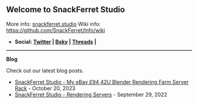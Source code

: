 <h2>Welcome to SnackFerret Studio</h2>

More info: <a href="https://snackferret.studio">snackferret.studio</a>
Wiki info: <a href="https://github.com/SnackFerret/Info/wiki">https://github.com/SnackFerret/Info/wiki</a>

* <b>Social: <a href="https://twitter.com/SnackFerret">Twitter</a> | <a href="https://bsky.app/profile/snackferret.studio">Bsky</a> | <a href="https://www.threads.net/@snackferret">Threads</a> | </b>

<hr style="border: none; border-top: 1px solid grey;">

<b>Blog</b>

Check out our latest blog posts.

<ul>
  <li><a href="https://blog.snackferret.studio/2023/08/my-ebay-42u-blender-rendering-server-rack.html">SnackFerret Studio - My eBay £94 42U Blender Rendering Farm Server Rack</a> - October 20, 2023</li>
  <li><a href="https://blog.snackferret.studio/2022/09/rendering-servers.html">SnackFerret Studio - Rendering Servers</a> - September 29, 2022</li>
</ul>
